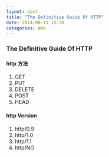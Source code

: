 ```yaml
---
layout: post
title: "The Definitive Guide Of HTTP"
date: 2014-08-11 15:30
categories: Web
---
```


### The Definitive Guide Of HTTP ###

#### http 方法 ####
1. GET
2. PUT
3. DELETE
4. POST
5. HEAD

#### http Version ####
1. http/0.9
2. http/1.0
3. http/1.1
4. http/NG